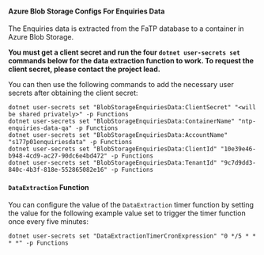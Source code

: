 
#### Azure Blob Storage Configs For Enquiries Data

The Enquiries data is extracted from the FaTP database to a container in Azure Blob Storage.

**You must get a client secret and run the four `dotnet user-secrets set` commands below for the data extraction function to work. To request the client secret, please contact the project lead.**

You can then use the following commands to add the necessary user secrets after obtaining the client secret:

```
dotnet user-secrets set "BlobStorageEnquiriesData:ClientSecret" "<will be shared privately>" -p Functions
dotnet user-secrets set "BlobStorageEnquiriesData:ContainerName" "ntp-enquiries-data-qa" -p Functions
dotnet user-secrets set "BlobStorageEnquiriesData:AccountName" "s177p01enquiriesdata" -p Functions
dotnet user-secrets set "BlobStorageEnquiriesData:ClientId" "10e39e46-b948-4cd9-ac27-90dc6e4bd472" -p Functions
dotnet user-secrets set "BlobStorageEnquiriesData:TenantId" "9c7d9dd3-840c-4b3f-818e-552865082e16" -p Functions
```

#### ```DataExtraction``` Function 

You can configure the value of the ```DataExtraction``` timer function by setting the value for the following example value set to trigger the timer function once every five minutes:
```
dotnet user-secrets set "DataExtractionTimerCronExpression" "0 */5 * * * *" -p Functions
```

